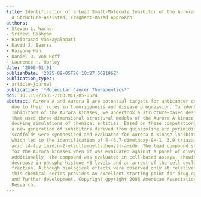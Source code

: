 ```yaml
---
title: Identification of a Lead Small-Molecule Inhibitor of the Aurora Kinases Using
  a Structure-Assisted, Fragment-Based Approach
authors:
- Steven L. Warner
- Sridevi Bashyam
- Hariprasad Vankayalapati
- David J. Bearss
- Haiyong Han
- Daniel D. Von Hoff
- Laurence H. Hurley
date: '2006-01-01'
publishDate: '2025-09-05T20:10:27.562196Z'
publication_types:
- article-journal
publication: '*Molecular Cancer Therapeutics*'
doi: 10.1158/1535-7163.MCT-05-0524
abstract: Aurora A and Aurora B are potential targets for anticancer drug development
  due to their roles in tumorigenesis and disease progression. To identify small-molecule
  inhibitors of the Aurora kinases, we undertook a structure-based design approach
  that used three-dimensional structural models of the Aurora A kinase and molecular
  docking simulations of chemical entities. Based on these computational methods,
  a new generation of inhibitors derived from quinazoline and pyrimidine-based tricyclic
  scaffolds were synthesized and evaluated for Aurora A kinase inhibitory activity,
  which led to the identification of 4-(6,7-dimethoxy-9H-1, 3,9-triaza-fluoren-4-yl)-piperazine-1-carbothioic
  acid [4-(pyrimidin-2-ylsulfamoyl)-phenyl]-amide. The lead compound showed selectivity
  for the Aurora kinases when it was evaluated against a panel of diverse kinases.
  Additionally, the compound was evaluated in cell-based assays, showing a dose-dependent
  decrease in phospho-histone H3 levels and an arrest of the cell cycle in the G2-M
  fraction. Although biological effects were observed only at relatively high concentrations,
  this chemical series provides an excellent starting point for drug optimization
  and further development. Copyright o̧pyright 2006 American Association for Cancer
  Research.
---
```

